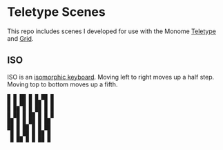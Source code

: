 Teletype Scenes
===============

This repo includes scenes I developed for use with the Monome
[Teletype](https://monome.org/docs/modular/teletype) and
[Grid](https://monome.org/docs/grid).

ISO
---

ISO is an
[isomorphic keyboard](https://en.wikipedia.org/wiki/Isomorphic_keyboard). Moving
left to right moves up a half step. Moving top to bottom moves up a fifth.

```
█ █ ██ █ █ ██ █
█ █ ██ █ ██ █ █
█ ██ █ █ ██ █ █
█ ██ █ ██ █ █ █
██ █ █ ██ █ ██
██ █ ██ █ █ ██
 █ █ ██ █ ██ █
 █ ██ █ █ ██ █
```
